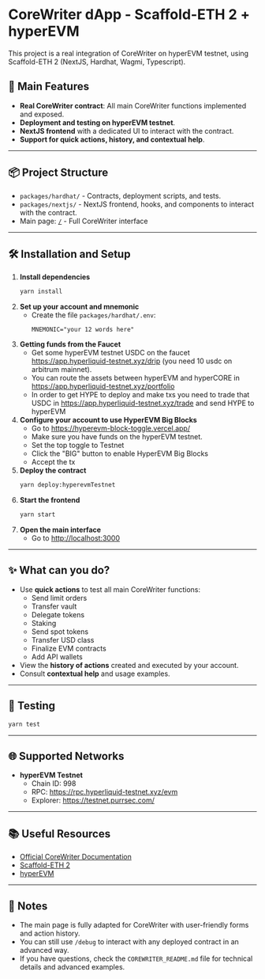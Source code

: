 # CoreWriter dApp - Scaffold-ETH 2 + hyperEVM

This project is a real integration of CoreWriter on hyperEVM testnet, using Scaffold-ETH 2 (NextJS, Hardhat, Wagmi, Typescript).

## 🚀 Main Features
- **Real CoreWriter contract**: All main CoreWriter functions implemented and exposed.
- **Deployment and testing on hyperEVM testnet**.
- **NextJS frontend** with a dedicated UI to interact with the contract.
- **Support for quick actions, history, and contextual help**.

---

## 📦 Project Structure
- `packages/hardhat/` - Contracts, deployment scripts, and tests.
- `packages/nextjs/` - NextJS frontend, hooks, and components to interact with the contract.
- Main page: [`/`](./packages/nextjs/app/page.tsx) - Full CoreWriter interface

---

## 🛠️ Installation and Setup

1. **Install dependencies**
   ```bash
   yarn install
   ```
2. **Set up your account and mnemonic**
   - Create the file `packages/hardhat/.env`:
     ```env
     MNEMONIC="your 12 words here"
     ```
3. **Getting funds from the Faucet**
   - Get some hyperEVM testnet USDC on the faucet https://app.hyperliquid-testnet.xyz/drip (you need 10 usdc on arbitrum mainnet).
   - You can route the assets between hyperEVM and hyperCORE in https://app.hyperliquid-testnet.xyz/portfolio
   - In order to get HYPE to deploy and make txs you need to trade that USDC in https://app.hyperliquid-testnet.xyz/trade and send HYPE to hyperEVM
4. **Configure your account to use HyperEVM Big Blocks**
   - Go to https://hyperevm-block-toggle.vercel.app/
   - Make sure you have funds on the hyperEVM testnet.
   - Set the top toggle to Testnet
   - Click the "BIG" button to enable HyperEVM Big Blocks
   - Accept the tx
5. **Deploy the contract**
   ```bash
   yarn deploy:hyperevmTestnet
   ```
6. **Start the frontend**
   ```bash
   yarn start
   ```
7. **Open the main interface**
   - Go to [http://localhost:3000](http://localhost:3000)

---

## ✨ What can you do?
- Use **quick actions** to test all main CoreWriter functions:
  - Send limit orders
  - Transfer vault
  - Delegate tokens
  - Staking
  - Send spot tokens
  - Transfer USD class
  - Finalize EVM contracts
  - Add API wallets
- View the **history of actions** created and executed by your account.
- Consult **contextual help** and usage examples.

---

## 🧪 Testing

```bash
yarn test
```

---

## 🌐 Supported Networks
- **hyperEVM Testnet**
  - Chain ID: 998
  - RPC: https://rpc.hyperliquid-testnet.xyz/evm
  - Explorer: https://testnet.purrsec.com/

---

## 📚 Useful Resources
- [Official CoreWriter Documentation](https://hyperliquid.gitbook.io/hyperliquid-docs/for-developers/hyperevm/interacting-with-hypercore#corewriter-contract)
- [Scaffold-ETH 2](https://github.com/scaffold-eth/se-2)
- [hyperEVM](https://docs.hyperliquid.xyz/)

---

## 📝 Notes
- The main page is fully adapted for CoreWriter with user-friendly forms and action history.
- You can still use `/debug` to interact with any deployed contract in an advanced way.
- If you have questions, check the `COREWRITER_README.md` file for technical details and advanced examples.